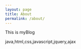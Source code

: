 ```yaml
---
layout: page
title: About
permalink: /about/
---
```


This is myBlog

java,html,css,javascript,jquery,ajax